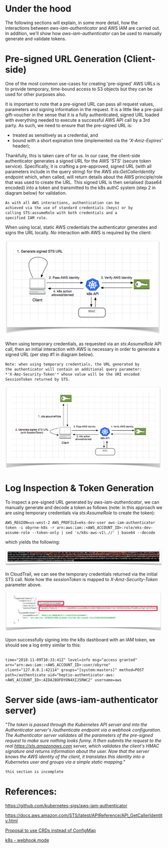 # Under the hood
The following sections will explain, in some more detail, how the interactions between *aws-iam-authenticator* and AWS IAM are carried out. In addition, we'll show how *aws-iam-authenticator* can be used to manually generate and validate tokens.

# Pre-signed URL Generation (Client-side)

One of the most common use-cases for creating 'pre-signed' AWS URLs is to provide temporary, time-bound access to S3 objects but they can be used for other purposes also.

It is important to note that a pre-signed URL can pass all request values, parameters and signing information in the request. It is a little like a pre-paid gift-voucher in the sense that it is a fully authenticated, signed URL loaded with everything needed to execute a successful AWS API call by a 3rd party. As such, we need to ensure that the pre-signed URL is:

* treated as sensitively as a credential, and
* bound with a short expiration time (implemented via the *'X-Amz-Expires'* header);


Thankfully, this is taken care of for us. In our case, the client-side authenticator generates a signed URL for the AWS 'STS' (secure token service). Specifically, it is crafting a pre-approved, signed URL (with all parameters include in the query string) for the AWS *sts:GetCallerIdentity* endpoint which, when called, will return details about the AWS principle/role that was used to create the URL. This signed URL is then serialised (base64 encoded) into a token and transmitted to the k8s authC system (step 2 in diagram below) for validation.



    As with all AWS interactions, authentication can be
    achieved via the use of standard credentials (keys) or by
    calling STS:assumeRole with both credentials and a
    specified IAM role.



When using local, static AWS credentials the authenticator generates and signs the URL locally. *No* interaction with AWS is required by the client:

![](images/generate-signed-url-no-sts.jpeg)

When using temporary credentials, as requested via an *sts:AssumeRole* API call, then an initial interaction with AWS is necessary in order to generate a signed URL (per step #1 in diagram below).



    Note: when using temporary credentials, the URL generated by
    the authenticator will contain an additional query parameter:
    *'X-Amz-Security-Token'* whose value will be the URI encoded
    SessionToken returned by STS.

![](images/generate-signed-url-with-sts.jpeg)

# Log Inspection & Token Generation 
To inspect a pre-signed URL generated by *aws-iam-authenticator*, we can manually generate and decode a token as follows (note: in this approach we are using temporary credentials via *sts:AssumeRole* to create the token):

```
AWS_REGION=us-west-2 AWS_PROFILE=eks-dev-user aws-iam-authenticator token -i obyrne-k8s -r arn:aws:iam::<AWS_ACCOUNT_ID>:role/eks-dev-assume-role --token-only | sed 's/k8s-aws-v1\.//' | base64 --decode
```

which yields the following:

![](images/decoded-token.jpeg)

In CloudTrail, we can see the temporary credentials returned via the initial STS call. Note how the *sessionToken* is mapped to *X-Amz-Security-Token* parameter above.

![](images/cloudtrail-session.jpeg)

Upon successfully signing into the k8s dashboard with an IAM token, we should see a log entry similar to this:

```

time="2018-11-09T10:33:41Z" level=info msg="access granted" arn="arn:aws:iam::<AWS_ACCOUNT_ID>:user/obyrne" client="127.0.0.1:42114" groups="[system:masters]" method=POST path=/authenticate uid="heptio-authenticator-aws:<AWS_ACCOUNT_ID>:AIDAJBOFDYON4XIJ5RWC2" username=aws

```

# Server side (aws-iam-authenticator server)
*"The token is passed through the Kubernetes API server and into the Authenticator server's /authenticate endpoint via a webhook configuration. The Authenticator server validates all the parameters of the pre-signed request to make sure nothing looks funny. It then submits the request to the real https://sts.amazonaws.com server, which validates the client's HMAC signature and returns information about the user. Now that the server knows the AWS identity of the client, it translates this identity into a Kubernetes user and groups via a simple static mapping."*



    this section is incomplete


# References:
https://github.com/kubernetes-sigs/aws-iam-authenticator

https://docs.aws.amazon.com/STS/latest/APIReference/API_GetCallerIdentity.html

[Proposal to use CRDs instead of ConfigMap](https://docs.google.com/document/d/1UgSDcMbZdMXLY1SxUtQ7r1puLFdGYF660usGW7AlGwE/edit#heading=h.pyidw1yq3itp)

[k8s - webhook mode](https://kubernetes.io/docs/reference/access-authn-authz/webhook/)

